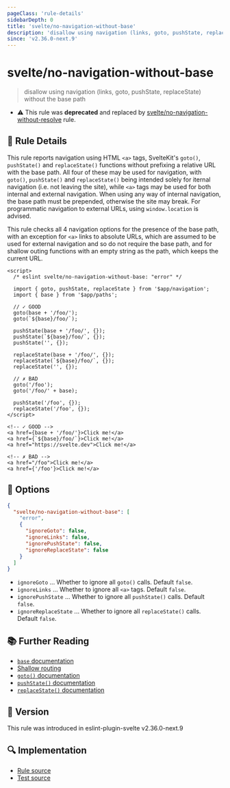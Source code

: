```yaml
---
pageClass: 'rule-details'
sidebarDepth: 0
title: 'svelte/no-navigation-without-base'
description: 'disallow using navigation (links, goto, pushState, replaceState) without the base path'
since: 'v2.36.0-next.9'
---
```


# svelte/no-navigation-without-base

> disallow using navigation (links, goto, pushState, replaceState) without the base path

- :warning: This rule was **deprecated** and replaced by [svelte/no-navigation-without-resolve](no-navigation-without-resolve.md) rule.

## :book: Rule Details

This rule reports navigation using HTML `<a>` tags, SvelteKit's `goto()`, `pushState()` and `replaceState()` functions without prefixing a relative URL with the base path. All four of these may be used for navigation, with `goto()`, `pushState()` and `replaceState()` being intended solely for iternal navigation (i.e. not leaving the site), while `<a>` tags may be used for both internal and external navigation. When using any way of internal navigation, the base path must be prepended, otherwise the site may break. For programmatic navigation to external URLs, using `window.location` is advised.

This rule checks all 4 navigation options for the presence of the base path, with an exception for `<a>` links to absolute URLs, which are assumed to be used for external navigation and so do not require the base path, and for shallow outing functions with an empty string as the path, which keeps the current URL.

<!--eslint-skip-->

```svelte
<script>
  /* eslint svelte/no-navigation-without-base: "error" */

  import { goto, pushState, replaceState } from '$app/navigation';
  import { base } from '$app/paths';

  // ✓ GOOD
  goto(base + '/foo/');
  goto(`${base}/foo/`);

  pushState(base + '/foo/', {});
  pushState(`${base}/foo/`, {});
  pushState('', {});

  replaceState(base + '/foo/', {});
  replaceState(`${base}/foo/`, {});
  replaceState('', {});

  // ✗ BAD
  goto('/foo');
  goto('/foo/' + base);

  pushState('/foo', {});
  replaceState('/foo', {});
</script>

<!-- ✓ GOOD -->
<a href={base + '/foo/'}>Click me!</a>
<a href={`${base}/foo/`}>Click me!</a>
<a href="https://svelte.dev">Click me!</a>

<!-- ✗ BAD -->
<a href="/foo">Click me!</a>
<a href={'/foo'}>Click me!</a>
```

## :wrench: Options

```json
{
  "svelte/no-navigation-without-base": [
    "error",
    {
      "ignoreGoto": false,
      "ignoreLinks": false,
      "ignorePushState": false,
      "ignoreReplaceState": false
    }
  ]
}
```

- `ignoreGoto` ... Whether to ignore all `goto()` calls. Default `false`.
- `ignoreLinks` ... Whether to ignore all `<a>` tags. Default `false`.
- `ignorePushState` ... Whether to ignore all `pushState()` calls. Default `false`.
- `ignoreReplaceState` ... Whether to ignore all `replaceState()` calls. Default `false`.

## :books: Further Reading

- [`base` documentation](https://svelte.dev/docs/kit/$app-paths#base)
- [Shallow routing](https://svelte.dev/docs/kit/shallow-routing)
- [`goto()` documentation](https://svelte.dev/docs/kit/$app-navigation#goto)
- [`pushState()` documentation](https://svelte.dev/docs/kit/$app-navigation#pushState)
- [`replaceState()` documentation](https://svelte.dev/docs/kit/$app-navigation#replaceState)

## :rocket: Version

This rule was introduced in eslint-plugin-svelte v2.36.0-next.9

## :mag: Implementation

- [Rule source](https://github.com/sveltejs/eslint-plugin-svelte/blob/main/packages/eslint-plugin-svelte/src/rules/no-navigation-without-base.ts)
- [Test source](https://github.com/sveltejs/eslint-plugin-svelte/blob/main/packages/eslint-plugin-svelte/tests/src/rules/no-navigation-without-base.ts)
